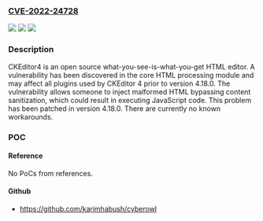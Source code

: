 ### [CVE-2022-24728](https://cve.mitre.org/cgi-bin/cvename.cgi?name=CVE-2022-24728)
![](https://img.shields.io/static/v1?label=Product&message=ckeditor4&color=blue)
![](https://img.shields.io/static/v1?label=Version&message=n%2Fa&color=blue)
![](https://img.shields.io/static/v1?label=Vulnerability&message=CWE-79%3A%20Improper%20Neutralization%20of%20Input%20During%20Web%20Page%20Generation%20('Cross-site%20Scripting')&color=brighgreen)

### Description

CKEditor4 is an open source what-you-see-is-what-you-get HTML editor. A vulnerability has been discovered in the core HTML processing module and may affect all plugins used by CKEditor 4 prior to version 4.18.0. The vulnerability allows someone to inject malformed HTML bypassing content sanitization, which could result in executing JavaScript code. This problem has been patched in version 4.18.0. There are currently no known workarounds.

### POC

#### Reference
No PoCs from references.

#### Github
- https://github.com/karimhabush/cyberowl

